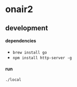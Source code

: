 # onair2

## development

#### dependencies
- `brew install go`
- `npm install http-server -g`

#### run
```
./local
```
